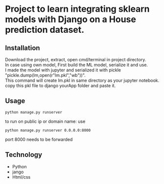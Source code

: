 # Project to learn integrating sklearn models with Django on a House prediction dataset.


## Installation

Download the project, extract, open cmd/terminal in project directory.  
In case using own model, First build the ML model, serialize it and use.   
I made the model with jupyter and serialized it with pickle "pickle.dump(lm,open(r"lm.pkl","wb"))".  
This command will create lm.pkl in same directory as your jupyter notebook. copy this pkl file to django yourApp folder and paste it.  


## Usage

```
python manage.py runserver

```
to run on public ip or domain name: use 

```
python manage.py runserver 0.0.0.0:8000

```
port 8000 needs to be forwarded

## Technology 
* Python
* jango
* Html/css


